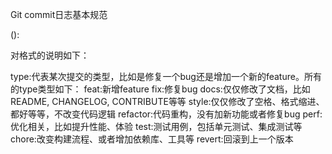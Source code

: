 Git commit日志基本规范

  <type>(<scope>): <subject>
  <BLANK LINE>
  <body>
  <BLANK LINE>
  <footer>

对格式的说明如下：

  type:代表某次提交的类型，比如是修复一个bug还是增加一个新的feature。所有的type类型如下：
  feat:新增feature
  fix:修复bug
  docs:仅仅修改了文档，比如README, CHANGELOG, CONTRIBUTE等等
  style:仅仅修改了空格、格式缩进、都好等等，不改变代码逻辑
  refactor:代码重构，没有加新功能或者修复bug
  perf:优化相关，比如提升性能、体验
  test:测试用例，包括单元测试、集成测试等
  chore:改变构建流程、或者增加依赖库、工具等
  revert:回滚到上一个版本